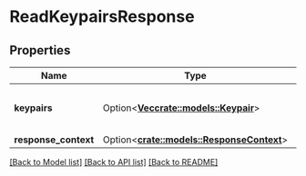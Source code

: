 # ReadKeypairsResponse

## Properties

Name | Type | Description | Notes
------------ | ------------- | ------------- | -------------
**keypairs** | Option<[**Vec<crate::models::Keypair>**](Keypair.md)> | Information about one or more keypairs. | [optional]
**response_context** | Option<[**crate::models::ResponseContext**](ResponseContext.md)> |  | [optional]

[[Back to Model list]](../README.md#documentation-for-models) [[Back to API list]](../README.md#documentation-for-api-endpoints) [[Back to README]](../README.md)


